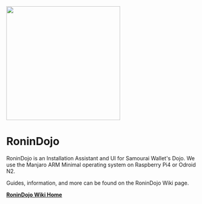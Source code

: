 <img src="https://raw.githubusercontent.com/Crazyk031/Images/master/RoninDojo%20Logo.png" width="300" height="300" />

# RoninDojo
RoninDojo is an Installation Assistant and UI for Samourai Wallet's Dojo. We use the Manjaro ARM Minimal operating system on Raspberry Pi4 or Odroid N2.

Guides, information, and more can be found on the RoninDojo Wiki page.

[**RoninDojo Wiki Home**](https://code.samourai.io/Ronin/RoninDojo/-/wikis/home)
